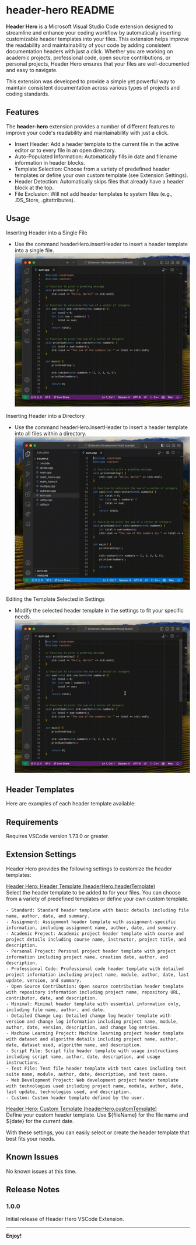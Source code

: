 # header-hero README

**Header Hero** is a Microsoft Visual Studio Code extension designed to streamline and enhance your coding workflow by automatically inserting customizable header templates into your files. This extension helps improve the readability and maintainability of your code by adding consistent documentation headers with just a click. Whether you are working on academic projects, professional code, open source contributions, or personal projects, Header Hero ensures that your files are well-documented and easy to navigate.

This extension was developed to provide a simple yet powerful way to maintain consistent documentation across various types of projects and coding standards.

## Features

The **header-hero** extension provides a number of different features to improve 
your code's readability and maintainability with just a click.

- Insert Header: Add a header template to the current file in the active editor or to every file in an open directory.
- Auto-Populated Information: Automatically fills in date and filename information in header blocks.
- Template Selection: Choose from a variety of predefined header templates or define your own custom template (see Extension Settings).
- Header Detection: Automatically skips files that already have a header block at the top.
- File Exclusion: Will not add header templates to system files (e.g., .DS_Store, .gitattributes).

## Usage
Inserting Header into a Single File
- Use the command headerHero.insertHeader to insert a header template into a single file.
  ![.](https://raw.githubusercontent.com/danglorioso/header-hero/main/images/insertHeader_singleFile.gif)

Inserting Header into a Directory
- Use the command headerHero.insertHeader to insert a header template into all files within a directory.
  ![.](https://raw.githubusercontent.com/danglorioso/header-hero/main/images/insertHeader_directory.gif)

Editing the Template Selected in Settings
- Modify the selected header template in the settings to fit your specific needs.
  ![.](https://raw.githubusercontent.com/danglorioso/header-hero/main/images/HeaderTemplate_setting.gif)

## Header Templates
Here are examples of each header template available:

## Requirements

Requires VSCode version 1.73.0 or greater.

## Extension Settings

Header Hero provides the following settings to customize the header templates:

<ins>Header Hero: Header Template (headerHero.headerTemplate)</ins><br>
Select the header template to be added to for your files. You can choose from a
variety of predefined templates or define your own custom template.

~~~~
- Standard: Standard header template with basic details including file name, author, date, and summary.
- Assignment: Assignment header template with assignment-specific information, including assignment name, author, date, and summary.
- Academic Project: Academic project header template with course and project details including course name, instructor, project title, and description.
- Personal Project: Personal project header template with project information including project name, creation date, author, and description.
- Professional Code: Professional code header template with detailed project information including project name, module, author, date, last update, version, and summary.
- Open Source Contribution: Open source contribution header template with repository information including project name, repository URL, contributor, date, and description.
- Minimal: Minimal header template with essential information only, including file name, author, and date.
- Detailed Change Log: Detailed change log header template with version and change log information including project name, module, author, date, version, description, and change log entries.
- Machine Learning Project: Machine learning project header template with dataset and algorithm details including project name, author, date, dataset used, algorithm name, and description.
- Script File: Script file header template with usage instructions including script name, author, date, description, and usage instructions.
- Test File: Test file header template with test cases including test suite name, module, author, date, description, and test cases.
- Web Development Project: Web development project header template with technologies used including project name, module, author, date, last update, technologies used, and description.
- Custom: Custom header template defined by the user.
~~~~

<ins>Header Hero: Custom Template (headerHero.customTemplate)</ins><br>
Define your custom header template. Use \${fileName} for the file name and \${date} for the current date.

With these settings, you can easily select or create the header template that best fits your needs.

## Known Issues

No known issues at this time.

## Release Notes

### 1.0.0

Initial release of Header Hero VSCode Extension.

---

**Enjoy!**

